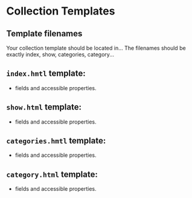 # Collection Templates

## Template filenames
Your collection template should be located in...
The filenames should be exactly index, show, categories, category...

## `index.hmtl` template:
- fields and accessible properties.

## `show.html` template:
- fields and accessible properties.

## `categories.hmtl` template:
- fields and accessible properties.

## `category.html` template:
- fields and accessible properties.

